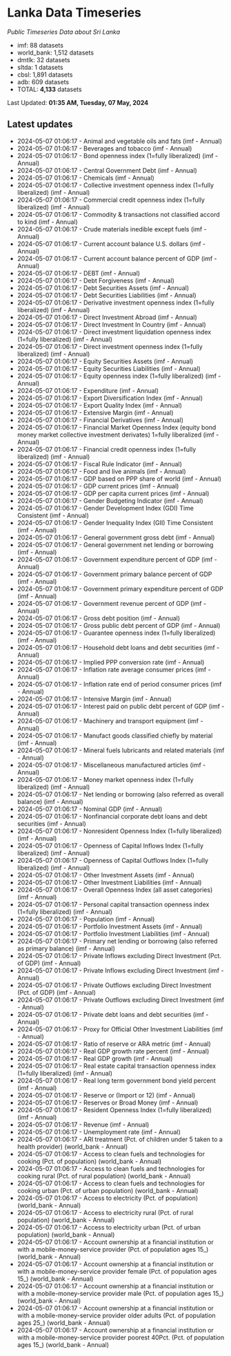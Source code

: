 # Lanka Data Timeseries
*Public Timeseries Data about Sri Lanka*

* imf: 88 datasets
* world_bank: 1,512 datasets
* dmtlk: 32 datasets
* sltda: 1 datasets
* cbsl: 1,891 datasets
* adb: 609 datasets
* TOTAL: **4,133** datasets

Last Updated: **01:35 AM, Tuesday, 07 May, 2024**

## Latest updates

* 2024-05-07 01:06:17 - Animal and vegetable oils and fats (imf - Annual)
* 2024-05-07 01:06:17 - Beverages and tobacco (imf - Annual)
* 2024-05-07 01:06:17 - Bond openness index (1=fully liberalized) (imf - Annual)
* 2024-05-07 01:06:17 - Central Government Debt (imf - Annual)
* 2024-05-07 01:06:17 - Chemicals (imf - Annual)
* 2024-05-07 01:06:17 - Collective investment openness index (1=fully liberalized) (imf - Annual)
* 2024-05-07 01:06:17 - Commercial credit openness index (1=fully liberalized) (imf - Annual)
* 2024-05-07 01:06:17 - Commodity & transactions not classified accord to kind (imf - Annual)
* 2024-05-07 01:06:17 - Crude materials inedible except fuels (imf - Annual)
* 2024-05-07 01:06:17 - Current account balance U.S. dollars (imf - Annual)
* 2024-05-07 01:06:17 - Current account balance percent of GDP (imf - Annual)
* 2024-05-07 01:06:17 - DEBT (imf - Annual)
* 2024-05-07 01:06:17 - Debt Forgiveness (imf - Annual)
* 2024-05-07 01:06:17 - Debt Securities Assets (imf - Annual)
* 2024-05-07 01:06:17 - Debt Securities Liabilities (imf - Annual)
* 2024-05-07 01:06:17 - Derivative investment openness index (1=fully liberalized) (imf - Annual)
* 2024-05-07 01:06:17 - Direct Investment Abroad (imf - Annual)
* 2024-05-07 01:06:17 - Direct Investment In Country (imf - Annual)
* 2024-05-07 01:06:17 - Direct investment liquidation openness index (1=fully liberalized) (imf - Annual)
* 2024-05-07 01:06:17 - Direct investment openness index (1=fully liberalized) (imf - Annual)
* 2024-05-07 01:06:17 - Equity Securities Assets (imf - Annual)
* 2024-05-07 01:06:17 - Equity Securities Liabilities (imf - Annual)
* 2024-05-07 01:06:17 - Equity openness index (1=fully liberalized) (imf - Annual)
* 2024-05-07 01:06:17 - Expenditure (imf - Annual)
* 2024-05-07 01:06:17 - Export Diversification Index (imf - Annual)
* 2024-05-07 01:06:17 - Export Quality Index (imf - Annual)
* 2024-05-07 01:06:17 - Extensive Margin (imf - Annual)
* 2024-05-07 01:06:17 - Financial Derivatives (imf - Annual)
* 2024-05-07 01:06:17 - Financial Market Openness Index (equity bond money market collective investment derivates) 1=fully liberalized (imf - Annual)
* 2024-05-07 01:06:17 - Financial credit openness index (1=fully liberalized) (imf - Annual)
* 2024-05-07 01:06:17 - Fiscal Rule Indicator (imf - Annual)
* 2024-05-07 01:06:17 - Food and live animals (imf - Annual)
* 2024-05-07 01:06:17 - GDP based on PPP share of world (imf - Annual)
* 2024-05-07 01:06:17 - GDP current prices (imf - Annual)
* 2024-05-07 01:06:17 - GDP per capita current prices (imf - Annual)
* 2024-05-07 01:06:17 - Gender Budgeting Indicator (imf - Annual)
* 2024-05-07 01:06:17 - Gender Development Index (GDI) Time Consistent (imf - Annual)
* 2024-05-07 01:06:17 - Gender Inequality Index (GII) Time Consistent (imf - Annual)
* 2024-05-07 01:06:17 - General government gross debt (imf - Annual)
* 2024-05-07 01:06:17 - General government net lending or borrowing (imf - Annual)
* 2024-05-07 01:06:17 - Government expenditure percent of GDP (imf - Annual)
* 2024-05-07 01:06:17 - Government primary balance percent of GDP (imf - Annual)
* 2024-05-07 01:06:17 - Government primary expenditure percent of GDP (imf - Annual)
* 2024-05-07 01:06:17 - Government revenue percent of GDP (imf - Annual)
* 2024-05-07 01:06:17 - Gross debt position (imf - Annual)
* 2024-05-07 01:06:17 - Gross public debt percent of GDP (imf - Annual)
* 2024-05-07 01:06:17 - Guarantee openness index (1=fully liberalized) (imf - Annual)
* 2024-05-07 01:06:17 - Household debt loans and debt securities (imf - Annual)
* 2024-05-07 01:06:17 - Implied PPP conversion rate (imf - Annual)
* 2024-05-07 01:06:17 - Inflation rate average consumer prices (imf - Annual)
* 2024-05-07 01:06:17 - Inflation rate end of period consumer prices (imf - Annual)
* 2024-05-07 01:06:17 - Intensive Margin (imf - Annual)
* 2024-05-07 01:06:17 - Interest paid on public debt percent of GDP (imf - Annual)
* 2024-05-07 01:06:17 - Machinery and transport equipment (imf - Annual)
* 2024-05-07 01:06:17 - Manufact goods classified chiefly by material (imf - Annual)
* 2024-05-07 01:06:17 - Mineral fuels lubricants and related materials (imf - Annual)
* 2024-05-07 01:06:17 - Miscellaneous manufactured articles (imf - Annual)
* 2024-05-07 01:06:17 - Money market openness index (1=fully liberalized) (imf - Annual)
* 2024-05-07 01:06:17 - Net lending or borrowing (also referred as overall balance) (imf - Annual)
* 2024-05-07 01:06:17 - Nominal GDP (imf - Annual)
* 2024-05-07 01:06:17 - Nonfinancial corporate debt loans and debt securities (imf - Annual)
* 2024-05-07 01:06:17 - Nonresident Openness Index (1=fully liberalized) (imf - Annual)
* 2024-05-07 01:06:17 - Openness of Capital Inflows Index (1=fully liberalized) (imf - Annual)
* 2024-05-07 01:06:17 - Openness of Capital Outflows Index (1=fully liberalized) (imf - Annual)
* 2024-05-07 01:06:17 - Other Investment Assets (imf - Annual)
* 2024-05-07 01:06:17 - Other Investment Liabilities (imf - Annual)
* 2024-05-07 01:06:17 - Overall Openness Index (all asset categories) (imf - Annual)
* 2024-05-07 01:06:17 - Personal capital transaction openness index (1=fully liberalized) (imf - Annual)
* 2024-05-07 01:06:17 - Population (imf - Annual)
* 2024-05-07 01:06:17 - Portfolio Investment Assets (imf - Annual)
* 2024-05-07 01:06:17 - Portfolio Investment Liabilities (imf - Annual)
* 2024-05-07 01:06:17 - Primary net lending or borrowing (also referred as primary balance) (imf - Annual)
* 2024-05-07 01:06:17 - Private Inflows excluding Direct Investment (Pct. of GDP) (imf - Annual)
* 2024-05-07 01:06:17 - Private Inflows excluding Direct Investment (imf - Annual)
* 2024-05-07 01:06:17 - Private Outflows excluding Direct Investment (Pct. of GDP) (imf - Annual)
* 2024-05-07 01:06:17 - Private Outflows excluding Direct Investment (imf - Annual)
* 2024-05-07 01:06:17 - Private debt loans and debt securities (imf - Annual)
* 2024-05-07 01:06:17 - Proxy for Official Other Investment Liabilities (imf - Annual)
* 2024-05-07 01:06:17 - Ratio of reserve or ARA metric (imf - Annual)
* 2024-05-07 01:06:17 - Real GDP growth rate percent (imf - Annual)
* 2024-05-07 01:06:17 - Real GDP growth (imf - Annual)
* 2024-05-07 01:06:17 - Real estate capital transaction openness index (1=fully liberalized) (imf - Annual)
* 2024-05-07 01:06:17 - Real long term government bond yield percent (imf - Annual)
* 2024-05-07 01:06:17 - Reserve or (Import or 12) (imf - Annual)
* 2024-05-07 01:06:17 - Reserves or Broad Money (imf - Annual)
* 2024-05-07 01:06:17 - Resident Openness Index (1=fully liberalized) (imf - Annual)
* 2024-05-07 01:06:17 - Revenue (imf - Annual)
* 2024-05-07 01:06:17 - Unemployment rate (imf - Annual)
* 2024-05-07 01:06:17 - ARI treatment (Pct. of children under 5 taken to a health provider) (world_bank - Annual)
* 2024-05-07 01:06:17 - Access to clean fuels and technologies for cooking (Pct. of population) (world_bank - Annual)
* 2024-05-07 01:06:17 - Access to clean fuels and technologies for cooking rural (Pct. of rural population) (world_bank - Annual)
* 2024-05-07 01:06:17 - Access to clean fuels and technologies for cooking urban (Pct. of urban population) (world_bank - Annual)
* 2024-05-07 01:06:17 - Access to electricity (Pct. of population) (world_bank - Annual)
* 2024-05-07 01:06:17 - Access to electricity rural (Pct. of rural population) (world_bank - Annual)
* 2024-05-07 01:06:17 - Access to electricity urban (Pct. of urban population) (world_bank - Annual)
* 2024-05-07 01:06:17 - Account ownership at a financial institution or with a mobile-money-service provider (Pct. of population ages 15_) (world_bank - Annual)
* 2024-05-07 01:06:17 - Account ownership at a financial institution or with a mobile-money-service provider female (Pct. of population ages 15_) (world_bank - Annual)
* 2024-05-07 01:06:17 - Account ownership at a financial institution or with a mobile-money-service provider male (Pct. of population ages 15_) (world_bank - Annual)
* 2024-05-07 01:06:17 - Account ownership at a financial institution or with a mobile-money-service provider older adults (Pct. of population ages 25_) (world_bank - Annual)
* 2024-05-07 01:06:17 - Account ownership at a financial institution or with a mobile-money-service provider poorest 40Pct. (Pct. of population ages 15_) (world_bank - Annual)